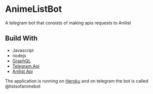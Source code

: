 # AnimeListBot
A telegram bot that consists of making apis requests to Anilist

## Build With
- Javascript 
- nodejs
- [GraphQL](https://graphql.org)
- [Telegram Api](https://core.telegram.org/bots/api)
- [Anilist Api](https://anilist.gitbook.io/anilist-apiv2-docs/)

The application is running on [Heroku](https://www.heroku.com) and on telegram the bot is called @listsofanimebot
